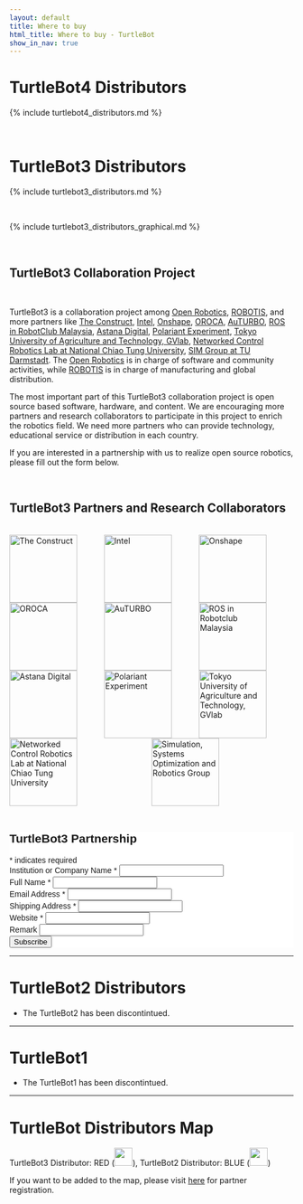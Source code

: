 ```yaml
---
layout: default
title: Where to buy
html_title: Where to buy - TurtleBot
show_in_nav: true
---
```

# TurtleBot4 Distributors

{% include turtlebot4_distributors.md %}

<br>

# TurtleBot3 Distributors

{% include turtlebot3_distributors.md %}

<br>

{% include turtlebot3_distributors_graphical.md %}

<br>


## TurtleBot3 Collaboration Project

<br>

TurtleBot3 is a collaboration project among [Open Robotics](https://www.osrfoundation.org/), [ROBOTIS](http://www.robotis.com/), and more partners like [The Construct](http://www.theconstructsim.com/), [Intel](http://www.intel.com), [Onshape](https://www.onshape.com), [OROCA](http://www.oroca.org/), [AuTURBO](https://github.com/AuTURBO/), [ROS in RobotClub Malaysia](https://www.youtube.com/channel/UCLvvXbwPkostryBQt4MIbUw), [Astana Digital](https://www.youtube.com/channel/UCWiIY_zrKH-LMlx2GBWu3yA), [Polariant Experiment](https://www.polariant.io/), [Tokyo University of Agriculture and Technology, GVlab](http://web.tuat.ac.jp/~gvlab/), [Networked Control Robotics Lab at National Chiao Tung University](https://sites.google.com/a/g2.nctu.edu.tw/ncrl/), [SIM Group at TU Darmstadt](https://www.sim.informatik.tu-darmstadt.de/en/index/). The [Open Robotics](https://www.osrfoundation.org/) is in charge of software and community activities, while [ROBOTIS](http://www.robotis.com/) is in charge of manufacturing and global distribution.

The most important part of this TurtleBot3 collaboration project is open source based software, hardware, and content. We are encouraging more partners and research collaborators to participate in this project to enrich the robotics field. We need more partners who can provide technology, educational service or distribution in each country.

If you are interested in a partnership with us to realize open source robotics, please fill out the form below.

<br>


## TurtleBot3 Partners and Research Collaborators

<br>

<div style="display: flex; max-width:100%;flex-wrap:wrap;justify-content:space-around;">

  <div style="flex:1;flex-shrink:0;min-width:150px;margin:auto;">
  <a href="http://www.theconstructsim.com/"><img title="The Construct" src="{{ site.baseurl }}/assets/images/collaboration/TheConstruct.png" alt="The Construct" width="120px" /></a>
  </div>

  <div style="flex:1;flex-shrink:0;min-width:150px;margin:auto;">
  <a href="http://www.intel.com/"><img title="Intel" src="{{ site.baseurl }}/assets/images/collaboration/Intel.png" alt="Intel" width="120px" /></a>
  </div>

  <div style="flex:1;flex-shrink:0;min-width:150px;margin:auto;">
  <a href="https://www.onshape.com/"><img title="Onshape" src="{{ site.baseurl }}/assets/images/collaboration/Onshape.png" alt="Onshape" width="120px" /></a>
  </div>

  <div style="flex:1;flex-shrink:0;min-width:150px;margin:auto;">
  <a href="http://www.oroca.org/"><img title="OROCA" src="{{ site.baseurl }}/assets/images/collaboration/OROCA.png" alt="OROCA" width="120px" /></a>
  </div>

  <div style="flex:1;flex-shrink:0;min-width:150px;margin:auto;">
  <a href="https://github.com/AuTURBO/"><img title="AuTURBO" src="{{ site.baseurl }}/assets/images/collaboration/AuTURBO.png" alt="AuTURBO" width="120px" /></a>
  </div>

  <div style="flex:1;flex-shrink:0;min-width:150px;margin:auto;">
  <a href="https://www.youtube.com/channel/UCLvvXbwPkostryBQt4MIbUw"><img title="ROS in Robotclub Malaysia" src="{{ site.baseurl }}/assets/images/collaboration/ROS_in_Robotclub_Malaysia.jpg" alt="ROS in Robotclub Malaysia" width="120px" /></a>
  </div>

  <div style="flex:1;flex-shrink:0;min-width:150px;margin:auto;">
  <a href="https://www.youtube.com/channel/UCWiIY_zrKH-LMlx2GBWu3yA"><img title="Astana Digital" src="{{ site.baseurl }}/assets/images/collaboration/Astana_Digital.png" alt="Astana Digital" width="120px" /></a>
  </div>

  <div style="flex:1;flex-shrink:0;min-width:150px;margin:auto;">
  <a href="https://www.polariant.io/"><img title="Polariant Experiment" src="{{ site.baseurl }}/assets/images/collaboration/POLARIANT.png" alt="Polariant Experiment" width="120px" /></a>
  </div>

  <div style="flex:1;flex-shrink:0;min-width:150px;margin:auto;">
  <a href="http://web.tuat.ac.jp/~gvlab/"><img title="Tokyo University of Agriculture and Technology, GVlab" src="{{ site.baseurl }}/assets/images/collaboration/GVLAB.jpg" alt="Tokyo University of Agriculture and Technology, GVlab" width="120px" /></a>
  </div>

  <div style="flex:1;flex-shrink:0;min-width:150px;margin:auto;">
  <a href="https://sites.google.com/a/g2.nctu.edu.tw/ncrl/"><img title="Networked Control Robotics Lab at National Chiao Tung University" src="{{ site.baseurl }}/assets/images/collaboration/NCTU.png" alt="Networked Control Robotics Lab at National Chiao Tung University" width="120px" /></a>
  </div>

  <div style="flex:1;flex-shrink:0;min-width:150px;margin:auto;">
  <a href="https://www.sim.informatik.tu-darmstadt.de/en/index/ "><img title="Simulation, Systems Optimization and Robotics Group" src="{{ site.baseurl }}/assets/images/collaboration/TUDA_SIM_Group.png" alt="Simulation, Systems Optimization and Robotics Group" width="120px" /></a>
  </div>

</div>


<br>

<!-- Begin MailChimp Signup Form -->
<link href="//cdn-images.mailchimp.com/embedcode/classic-10_7.css" rel="stylesheet" type="text/css">
<style type="text/css">
           #mc_embed_signup{background:#fff; clear:left; font:14px Helvetica,Arial,sans-serif; }
           /* Add your own MailChimp form style overrides in your site stylesheet or in this style block.
              We recommend moving this block and the preceding CSS link to the HEAD of your HTML file. */
</style>
<div id="mc_embed_signup">
<form action="//robotis.us9.list-manage.com/subscribe/post?u=9d2260f8791d5652343da1723&amp;id=1236bbacdd" method="post" id="mc-embedded-subscribe-form" name="mc-embedded-subscribe-form" class="validate" target="_blank" novalidate>
    <div id="mc_embed_signup_scroll">
           <h2>TurtleBot3 Partnership</h2>
<div class="indicates-required"><span class="asterisk">*</span> indicates required</div>
<div class="mc-field-group">
           <label for="mce-MMERGE3">Institution or Company Name  <span class="asterisk">*</span>
</label>
           <input type="text" value="" name="MMERGE3" class="required" id="mce-MMERGE3">
</div>
<div class="mc-field-group">
           <label for="mce-FNAME">Full Name  <span class="asterisk">*</span>
</label>
           <input type="text" value="" name="FNAME" class="required" id="mce-FNAME">
</div>
<div class="mc-field-group">
           <label for="mce-EMAIL">Email Address  <span class="asterisk">*</span>
</label>
           <input type="email" value="" name="EMAIL" class="required email" id="mce-EMAIL">
</div>
<div class="mc-field-group">
           <label for="mce-MMERGE5">Shipping Address  <span class="asterisk">*</span>
</label>
           <input type="text" value="" name="MMERGE5" class="required" id="mce-MMERGE5">
</div>
<div class="mc-field-group">
           <label for="mce-LNAME">Website  <span class="asterisk">*</span>
</label>
           <input type="text" value="" name="LNAME" class="required" id="mce-LNAME">
</div>
<div class="mc-field-group">
           <label for="mce-MMERGE4">Remark </label>
           <input type="text" value="" name="MMERGE4" class="" id="mce-MMERGE4">
</div>
           <div id="mce-responses" class="clear">
                      <div class="response" id="mce-error-response" style="display:none"></div>
                      <div class="response" id="mce-success-response" style="display:none"></div>
           </div>    <!-- real people should not fill this in and expect good things - do not remove this or risk form bot signups-->
    <div style="position: absolute; left: -5000px;" aria-hidden="true"><input type="text" name="b_9d2260f8791d5652343da1723_1236bbacdd" tabindex="-1" value=""></div>
    <div class="clear"><input type="submit" value="Subscribe" name="subscribe" id="mc-embedded-subscribe" class="button"></div>
    </div>
</form>
</div>
<script type='text/javascript' src='//s3.amazonaws.com/downloads.mailchimp.com/js/mc-validate.js'></script><script type='text/javascript'>(function($) {window.fnames = new Array(); window.ftypes = new Array();fnames[3]='MMERGE3';ftypes[3]='text';fnames[1]='FNAME';ftypes[1]='text';fnames[0]='EMAIL';ftypes[0]='email';fnames[5]='MMERGE5';ftypes[5]='text';fnames[2]='LNAME';ftypes[2]='text';fnames[4]='MMERGE4';ftypes[4]='text';}(jQuery));var $mcj = jQuery.noConflict(true);</script>
<!--End mc_embed_signup-->

---

# TurtleBot2 Distributors

- The TurtleBot2 has been discontintued.

---

# TurtleBot1

- The TurtleBot1 has been discontintued.

---

# TurtleBot Distributors Map

TurtleBot3 Distributor: RED (<img id="pin red" src="{{ site.baseurl }}/assets/images/pin_r.png" alt="" height="32px" />), TurtleBot2 Distributor: BLUE (<img id="pin blue" src="{{ site.baseurl }}/assets/images/pin_b.png" alt="" height="32px" />)

If you want to be added to the map, please visit <a href="{{ site.baseurl }}/partners">here</a> for partner registration.

<script type="text/javascript" src="https://embed.github.com/view/geojson/turtlebot/map/master/Distributors.geojson"></script>
